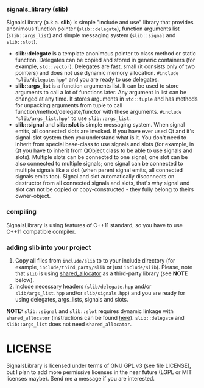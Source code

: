 ### signals_library (slib)
SignalsLibrary (a.k.a. **slib**) is simple "include and use" library that provides anonimous function pointer (`slib::delegate`),
function arguments list (`slib::args_list`) and simple messaging system (`slib::signal` and `slib::slot`).

- **slib::delegate** is a template anonimous pointer to class method or static function. Delegates can be copied
and stored in generic containers (for example, `std::vector`). Delegates are fast, small (it consists only
of two pointers) and does not use dynamic memory allocation. `#include "slib/delegate.hpp"` and you are ready to use delegates.
- **slib::args_list** is a function arguments list. It can be used to store arguments to call a lot of functions later.
Any argument in list can be changed at any time. It stores arguments in `std::tuple` and has methods for unpacking
arguments from tuple to call function/method/delegate/functor with these arguments. `#include "slib/args_list.hpp"` to
use `slib::args_list`.
- **slib::signal** and **slib::slot** is simple messaging system. When signal emits, all connected slots are invoked.
If you have ever used Qt and it's signal-slot system then you understand what is it. You don't need to inherit from
special base-class to use signals and slots (for example, in Qt you have to inherit from QObject class to be able
to use signals and slots). Multiple slots can be connected to one signal; one slot can be also connected to multiple signals;
one signal can be connected to multiple signals like a slot (when parent signal emits, all connected signals emits too).
Signal and slot automatically disconnects on destructor from all connected signals and slots, that's why signal and slot
can not be copied or copy-constructed - they fully belong to theirs owner-object.

### compiling
SignalsLibrary is using features of C++11 standard, so you have to use C++11 compatible compiler.

### adding slib into your project
1. Copy all files from `include/slib` to to your include directory (for example, `include/third_party/slib` or just `include/slib`). Please, note that `slib` is using [shared_allocator](https://github.com/cas4ey/shared_allocator/) as a third-party library (see **NOTE** below).
2. Include necessary headers (`slib/delegate.hpp` and/or `slib/args_list.hpp` and/or `slib/signals.hpp`) and you are ready for using delegates, args_lists, signals and slots.

**NOTE:** `slib::signal` and `slib::slot` requires dynamic linkage with `shared_allocator` (instructions can be found [here](https://github.com/cas4ey/shared_allocator/)). `slib::delegate` and `slib::args_list` does not need `shared_allocator`.

# LICENSE
SignalsLibrary is licensed under terms of GNU GPL v3 (see file LICENSE), but I plan to add more permissive licenses
in the near future (LGPL or MIT licenses maybe). Send me a message if you are interested.
